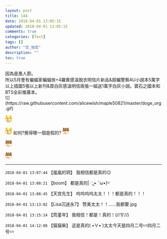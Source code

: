 ```yaml
---
layout: post
title: 144
date: 2018-04-01 13:05:15
updated: 2018-04-01 13:05:15
comments: true
categories: [Text]
tags: []
author: "恋_独哲"
description: ""
toc: true
---
```


<p>因為是愚人節。<br />所以5月會有蝙蝠家蝙蝠俠+4羅賓感溫脫衣明信片新品&amp;超蝙警察AU小說本5萬字以上插圖5張以上新刊&amp;買白灰感溫明信兩張一組送1萬字白灰小說。寶石之國本和BTS全彩推廣本。<br />
![](https://raw.githubusercontent.com/alicewish/maple50821/master/doge_org.gif)

![](https://raw.githubusercontent.com/alicewish/maple50821/master/doge_org.gif)

![](https://raw.githubusercontent.com/alicewish/maple50821/master/doge_org.gif)
如何?覺得哪一個是假的?
![](https://raw.githubusercontent.com/alicewish/maple50821/master/mm_org.gif)

![](https://raw.githubusercontent.com/alicewish/maple50821/master/mm_org.gif)

![](https://raw.githubusercontent.com/alicewish/maple50821/master/mm_org.gif)
&nbsp;<br /></p>

---

`2018-04-01 13:07:44` 【嵐嵐的玥】 我相信都是真的😐

`2018-04-01 13:08:21` 【boom】 都是真的| ू•ૅω•́)ᵎᵎᵎ

`2018-04-01 13:08:45` 【天宫先生】 呜呜呜呜太太！！！都是真的！！！

`2018-04-01 13:13:02` 【Lisa沉迷永7】 赞美太太！！……我都要.jpg

`2018-04-01 13:15:14` 【筠堇年】 我相信！都是！真的！(//∇//)

`2018-04-01 14:12:08` 【猫猫柴】 这是真的( •̀∀•́ )太太今天是四月二号∽四月二号∽
